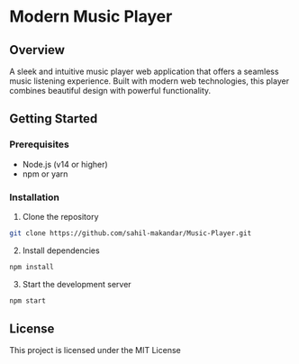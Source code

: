 # Modern Music Player

## Overview
A sleek and intuitive music player web application that offers a seamless music listening experience. Built with modern web technologies, this player combines beautiful design with powerful functionality.

## Getting Started

### Prerequisites
- Node.js (v14 or higher)
- npm or yarn

### Installation
1. Clone the repository
```bash
git clone https://github.com/sahil-makandar/Music-Player.git
```

2. Install dependencies
```bash
npm install
```

3. Start the development server
```bash
npm start
```

## License
This project is licensed under the MIT License
